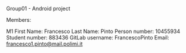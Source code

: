 Group01 - Android project

Members:

M1
First Name: Francesco
Last Name: Pinto
Person number: 10455934
Student number: 883436
GitLab username: FrancescoPinto
Email: francesco1.pinto@mail.polimi.it